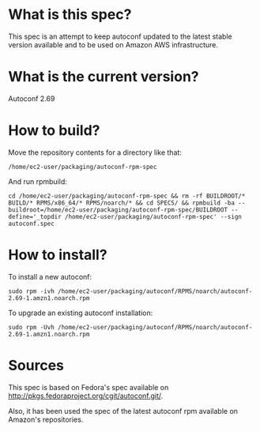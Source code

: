# What is this spec?

This spec is an attempt to keep autoconf updated to the latest stable version available and to be used on Amazon AWS infrastructure.

# What is the current version?

Autoconf 2.69

# How to build?

Move the repository contents for a directory like that:

    /home/ec2-user/packaging/autoconf-rpm-spec

And run rpmbuild:

    cd /home/ec2-user/packaging/autoconf-rpm-spec && rm -rf BUILDROOT/* BUILD/* RPMS/x86_64/* RPMS/noarch/* && cd SPECS/ && rpmbuild -ba --buildroot=/home/ec2-user/packaging/autoconf-rpm-spec/BUILDROOT --define='_topdir /home/ec2-user/packaging/autoconf-rpm-spec' --sign autoconf.spec

# How to install?

To install a new autoconf:

    sudo rpm -ivh /home/ec2-user/packaging/autoconf/RPMS/noarch/autoconf-2.69-1.amzn1.noarch.rpm

To upgrade an existing autoconf installation:

    sudo rpm -Uvh /home/ec2-user/packaging/autoconf/RPMS/noarch/autoconf-2.69-1.amzn1.noarch.rpm

# Sources

This spec is based on Fedora's spec available on http://pkgs.fedoraproject.org/cgit/autoconf.git/.

Also, it has been used the spec of the latest autoconf rpm available on Amazon's repositories.

